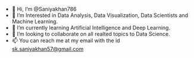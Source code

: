 - 👋 Hi, I’m @Saniyakhan786
- 👀 I’m Interested in Data Analysis, Data Visualization, Data Scientists and Machine Learning.
- 🌱 I’m currently learning Artificial Intelligence and Deep Learning.
- 💞️ I’m looking to collaborate on all realted topics to Data Science.
- 📫 You can reach me at my email with the id sk.saniyakhan57@gmail.com

<!---
Saniyakhan786/Saniyakhan786 is a ✨ special ✨ repository because its `README.md` (this file) appears on your GitHub profile.
You can click the Preview link to take a look at your changes.
--->
